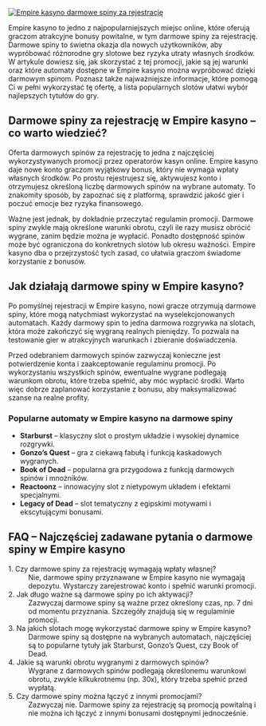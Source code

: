 [![Empire kasyno darmowe spiny za rejestrację](https://123-caf.pages.dev/gitsignup.png)](https://vrmoo.ru/Bt82HjjY)

<div>   <p>Empire kasyno to jedno z najpopularniejszych miejsc online, które oferują graczom atrakcyjne bonusy powitalne, w tym darmowe spiny za rejestrację. Darmowe spiny to świetna okazja dla nowych użytkowników, aby wypróbować różnorodne gry slotowe bez ryzyka utraty własnych środków. W artykule dowiesz się, jak skorzystać z tej promocji, jakie są jej warunki oraz które automaty dostępne w Empire kasyno można wypróbować dzięki darmowym spinom. Poznasz także najważniejsze informacje, które pomogą Ci w pełni wykorzystać tę ofertę, a lista popularnych slotów ułatwi wybór najlepszych tytułów do gry.</p>    <h2>Darmowe spiny za rejestrację w Empire kasyno – co warto wiedzieć?</h2>   <p>Oferta darmowych spinów za rejestrację to jedna z najczęściej wykorzystywanych promocji przez operatorów kasyn online. Empire kasyno daje nowe konto graczom wyjątkowy bonus, który nie wymaga wpłaty własnych środków. Po prostu rejestrujesz się, aktywujesz konto i otrzymujesz określoną liczbę darmowych spinów na wybrane automaty. To znakomity sposób, by zapoznać się z platformą, sprawdzić jakość gier i poczuć emocje bez ryzyka finansowego.</p>    <p>Ważne jest jednak, by dokładnie przeczytać regulamin promocji. Darmowe spiny zwykle mają określone warunki obrotu, czyli ile razy musisz obrócić wygrane, zanim będzie można je wypłacić. Ponadto dostępność spinów może być ograniczona do konkretnych slotów lub okresu ważności. Empire kasyno dba o przejrzystość tych zasad, co ułatwia graczom świadome korzystanie z bonusów.</p>    <h2>Jak działają darmowe spiny w Empire kasyno?</h2>   <p>Po pomyślnej rejestracji w Empire kasyno, nowi gracze otrzymują darmowe spiny, które mogą natychmiast wykorzystać na wyselekcjonowanych automatach. Każdy darmowy spin to jedna darmowa rozgrywka na slotach, która może zakończyć się wygraną realnych pieniędzy. To pozwala na testowanie gier w atrakcyjnych warunkach i zbieranie doświadczenia.</p>    <p>Przed odebraniem darmowych spinów zazwyczaj konieczne jest potwierdzenie konta i zaakceptowanie regulaminu promocji. Po wykorzystaniu wszystkich spinów, ewentualne wygrane podlegają warunkom obrotu, które trzeba spełnić, aby móc wypłacić środki. Warto więc dobrze zaplanować korzystanie z bonusu, aby maksymalizować szanse na realne profity.</p>    <h3>Popularne automaty w Empire kasyno na darmowe spiny</h3>   <ul>     <li><strong>Starburst</strong> – klasyczny slot o prostym układzie i wysokiej dynamice rozgrywki.</li>     <li><strong>Gonzo’s Quest</strong> – gra z ciekawą fabułą i funkcją kaskadowych wygranych.</li>     <li><strong>Book of Dead</strong> – popularna gra przygodowa z funkcją darmowych spinów i mnożników.</li>     <li><strong>Reactoonz</strong> – innowacyjny slot z nietypowym układem i efektami specjalnymi.</li>     <li><strong>Legacy of Dead</strong> – slot tematyczny z egipskimi motywami i ekscytującymi bonusami.</li>   </ul>    <h2>FAQ – Najczęściej zadawane pytania o darmowe spiny w Empire kasyno</h2>   <dl>     <dt>1. Czy darmowe spiny za rejestrację wymagają wpłaty własnej?</dt>     <dd>Nie, darmowe spiny przyznawane w Empire kasyno nie wymagają depozytu. Wystarczy zarejestrować konto i spełnić warunki promocji.</dd>      <dt>2. Jak długo ważne są darmowe spiny po ich aktywacji?</dt>     <dd>Zazwyczaj darmowe spiny są ważne przez określony czas, np. 7 dni od momentu przyznania. Szczegóły znajdują się w regulaminie promocji.</dd>      <dt>3. Na jakich slotach mogę wykorzystać darmowe spiny w Empire kasyno?</dt>     <dd>Darmowe spiny są dostępne na wybranych automatach, najczęściej są to popularne tytuły jak Starburst, Gonzo’s Quest, czy Book of Dead.</dd>      <dt>4. Jakie są warunki obrotu wygranymi z darmowych spinów?</dt>     <dd>Wygrane z darmowych spinów podlegają określonemu warunkowi obrotu, zwykle kilkukrotnemu (np. 30x), który trzeba spełnić przed wypłatą.</dd>      <dt>5. Czy darmowe spiny można łączyć z innymi promocjami?</dt>     <dd>Zazwyczaj nie. Darmowe spiny za rejestrację są promocją powitalną i nie można ich łączyć z innymi bonusami dostępnymi jednocześnie.</dd>   </dl> </div>